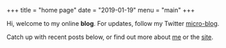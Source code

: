 +++
title = "home page"
date = "2019-01-19"
menu = "main"
+++

Hi, welcome to my online **blog**.
For updates, follow my Twitter [micro-blog](https://twitter.com/akostarevas).

Catch up with recent posts below,
or find out more about [me](./about)
or the [site](./behind-the-scenes).